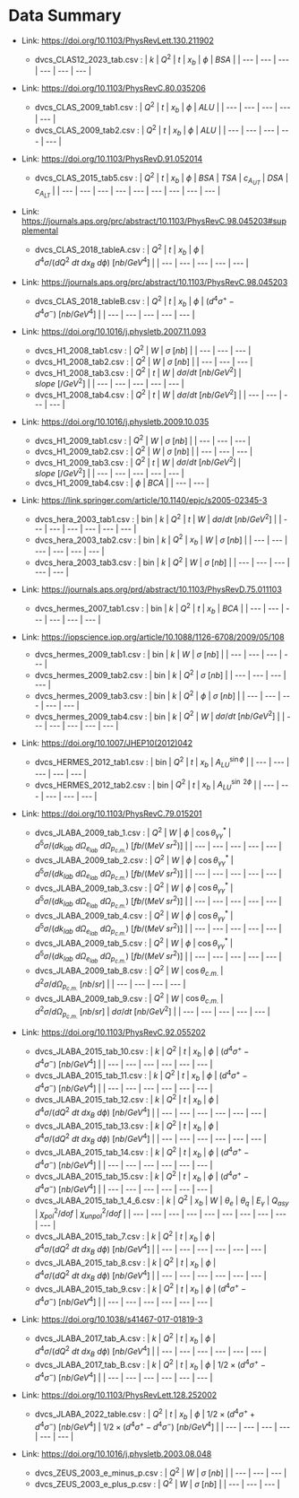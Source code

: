 # Data Summary

- Link: https://doi.org/10.1103/PhysRevLett.130.211902
  - dvcs_CLAS12_2023_tab.csv :
    | ${k}$ | $Q^{2}$ | ${t}$ | $x_{b}$ | $\phi$ | ${BSA}$ |
    | --- | --- | --- | --- | --- | --- |

- Link: https://doi.org/10.1103/PhysRevC.80.035206
  - dvcs_CLAS_2009_tab1.csv :
    | $Q^{2}$ | ${t}$ | $x_{b}$ | $\phi$ | ${ALU}$ |
    | --- | --- | --- | --- | --- |
  - dvcs_CLAS_2009_tab2.csv :
    | $Q^{2}$ | ${t}$ | $x_{b}$ | $\phi$ | ${ALU}$ |
    | --- | --- | --- | --- | --- |

- Link: https://doi.org/10.1103/PhysRevD.91.052014
  - dvcs_CLAS_2015_tab5.csv :
    | $Q^{2}$ | ${t}$ | $x_{b}$ | $\phi$ | ${BSA}$ | ${TSA}$ | $c_{A_{UT}}$ | ${DSA}$ | $c_{A_{LT}}$ |
    | --- | --- | --- | --- | --- | --- | --- | --- | --- |

- Link: https://journals.aps.org/prc/abstract/10.1103/PhysRevC.98.045203#supplemental
  - dvcs_CLAS_2018_tableA.csv :
    | $Q^{2}$ | ${t}$ | $x_{b}$ | $\phi$ | $d^{4}\sigma/(dQ^{2}\ dt\ dx_{B}\ d\phi)\ [nb/GeV^{4}]$ |
    | --- | --- | --- | --- | --- |

- Link: https://journals.aps.org/prc/abstract/10.1103/PhysRevC.98.045203
  - dvcs_CLAS_2018_tableB.csv :
    | $Q^{2}$ | ${t}$ | $x_{b}$ | $\phi$ | $(d^{4}\sigma^{+}-d^{4}\sigma^{-})\ [nb/GeV^{4}]$ |
    | --- | --- | --- | --- | --- |

- Link: https://doi.org/10.1016/j.physletb.2007.11.093
  - dvcs_H1_2008_tab1.csv :
    | $Q^{2}$ | $W$ | $\sigma\  [nb]$ |
    | --- | --- | --- |
  - dvcs_H1_2008_tab2.csv :
    | $Q^{2}$ | $W$ | $\sigma\  [nb]$ |
    | --- | --- | --- |
  - dvcs_H1_2008_tab3.csv :
    | $Q^{2}$ | ${t}$ | $W$ | $d\sigma/dt\  [nb/GeV^{2}]$ | $slope\ [/GeV^{2}]$ |
    | --- | --- | --- | --- | --- |
  - dvcs_H1_2008_tab4.csv :
    | $Q^{2}$ | ${t}$ | $W$ | $d\sigma/dt\  [nb/GeV^{2}]$ |
    | --- | --- | --- | --- |

- Link: https://doi.org/10.1016/j.physletb.2009.10.035
  - dvcs_H1_2009_tab1.csv :
    | $Q^{2}$ | $W$ | $\sigma\  [nb]$ |
    | --- | --- | --- |
  - dvcs_H1_2009_tab2.csv :
    | $Q^{2}$ | $W$ | $\sigma\  [nb]$ |
    | --- | --- | --- |
  - dvcs_H1_2009_tab3.csv :
    | $Q^{2}$ | ${t}$ | $W$ | $d\sigma/dt\  [nb/GeV^{2}]$ | $slope\ [/GeV^{2}]$ |
    | --- | --- | --- | --- | --- |
  - dvcs_H1_2009_tab4.csv :
    | $\phi$ | ${BCA}$ |
    | --- | --- |

- Link: https://link.springer.com/article/10.1140/epjc/s2005-02345-3
  - dvcs_hera_2003_tab1.csv :
    | bin | ${k}$ | $Q^{2}$ | ${t}$ | $W$ | $d\sigma/dt\  [nb/GeV^{2}]$ |
    | --- | --- | --- | --- | --- | --- |
  - dvcs_hera_2003_tab2.csv :
    | bin | ${k}$ | $Q^{2}$ | $x_{b}$ | $W$ | $\sigma\  [nb]$ |
    | --- | --- | --- | --- | --- | --- |
  - dvcs_hera_2003_tab3.csv :
    | bin | ${k}$ | $Q^{2}$ | $W$ | $\sigma\  [nb]$ |
    | --- | --- | --- | --- | --- |

- Link: https://journals.aps.org/prd/abstract/10.1103/PhysRevD.75.011103
  - dvcs_hermes_2007_tab1.csv :
    | bin | ${k}$ | $Q^{2}$ | ${t}$ | $x_{b}$ | ${BCA}$ |
    | --- | --- | --- | --- | --- | --- |

- Link: https://iopscience.iop.org/article/10.1088/1126-6708/2009/05/108
  - dvcs_hermes_2009_tab1.csv :
    | bin | ${k}$ | $W$ | $\sigma\  [nb]$ |
    | --- | --- | --- | --- |
  - dvcs_hermes_2009_tab2.csv :
    | bin | ${k}$ | $Q^{2}$ | $\sigma\  [nb]$ |
    | --- | --- | --- | --- |
  - dvcs_hermes_2009_tab3.csv :
    | bin | ${k}$ | $Q^{2}$ | $\phi$ | $\sigma\  [nb]$ |
    | --- | --- | --- | --- | --- |
  - dvcs_hermes_2009_tab4.csv :
    | bin | ${k}$ | $Q^{2}$ | $W$ | $d\sigma/dt\  [nb/GeV^{2}]$ |
    | --- | --- | --- | --- | --- |

- Link: https://doi.org/10.1007/JHEP10(2012)042
  - dvcs_HERMES_2012_tab1.csv :
    | bin | $Q^{2}$ | ${t}$ | $x_{b}$ | $A_{LU}^{\sin\phi}$ |
    | --- | --- | --- | --- | --- |
  - dvcs_HERMES_2012_tab2.csv :
    | bin | $Q^{2}$ | ${t}$ | $x_{b}$ | $A_{LU}^{\sin\ 2\phi}$ |
    | --- | --- | --- | --- | --- |

- Link: https://doi.org/10.1103/PhysRevC.79.015201
  - dvcs_JLABA_2009_tab_1.csv :
    | $Q^{2}$ | $W$ | $\phi$ | $\cos\theta^{*}_{\gamma\gamma}$ | $d^{5}\sigma/(dk_{lab}\ d\Omega_{e_{lab}}\ d\Omega_{p_{c.m.}})\ [fb/(MeV\ sr^{2})]$ |
    | --- | --- | --- | --- | --- |
  - dvcs_JLABA_2009_tab_2.csv :
    | $Q^{2}$ | $W$ | $\phi$ | $\cos\theta^{*}_{\gamma\gamma}$ | $d^{5}\sigma/(dk_{lab}\ d\Omega_{e_{lab}}\ d\Omega_{p_{c.m.}})\ [fb/(MeV\ sr^{2})]$ |
    | --- | --- | --- | --- | --- |
  - dvcs_JLABA_2009_tab_3.csv :
    | $Q^{2}$ | $W$ | $\phi$ | $\cos\theta^{*}_{\gamma\gamma}$ | $d^{5}\sigma/(dk_{lab}\ d\Omega_{e_{lab}}\ d\Omega_{p_{c.m.}})\ [fb/(MeV\ sr^{2})]$ |
    | --- | --- | --- | --- | --- |
  - dvcs_JLABA_2009_tab_4.csv :
    | $Q^{2}$ | $W$ | $\phi$ | $\cos\theta^{*}_{\gamma\gamma}$ | $d^{5}\sigma/(dk_{lab}\ d\Omega_{e_{lab}}\ d\Omega_{p_{c.m.}})\ [fb/(MeV\ sr^{2})]$ |
    | --- | --- | --- | --- | --- |
  - dvcs_JLABA_2009_tab_5.csv :
    | $Q^{2}$ | $W$ | $\phi$ | $\cos\theta^{*}_{\gamma\gamma}$ | $d^{5}\sigma/(dk_{lab}\ d\Omega_{e_{lab}}\ d\Omega_{p_{c.m.}})\ [fb/(MeV\ sr^{2})]$ |
    | --- | --- | --- | --- | --- |
  - dvcs_JLABA_2009_tab_8.csv :
    | $Q^{2}$ | $W$ | $\cos\theta_{c.m.}$ | $d^{2}\sigma/d\Omega_{p_{c.m.}}\  [nb/sr]$ |
    | --- | --- | --- | --- |
  - dvcs_JLABA_2009_tab_9.csv :
    | $Q^{2}$ | $W$ | $\cos\theta_{c.m.}$ | $d^{2}\sigma/d\Omega_{p_{c.m.}}\  [nb/sr]$ | $d\sigma/dt\  [nb/GeV^{2}]$ |
    | --- | --- | --- | --- | --- |

- Link: https://doi.org/10.1103/PhysRevC.92.055202
  - dvcs_JLABA_2015_tab_10.csv :
    | ${k}$ | $Q^{2}$ | ${t}$ | $x_{b}$ | $\phi$ | $(d^{4}\sigma^{+}-d^{4}\sigma^{-})\ [nb/GeV^{4}]$ |
    | --- | --- | --- | --- | --- | --- |
  - dvcs_JLABA_2015_tab_11.csv :
    | ${k}$ | $Q^{2}$ | ${t}$ | $x_{b}$ | $\phi$ | $(d^{4}\sigma^{+}-d^{4}\sigma^{-})\ [nb/GeV^{4}]$ |
    | --- | --- | --- | --- | --- | --- |
  - dvcs_JLABA_2015_tab_12.csv :
    | ${k}$ | $Q^{2}$ | ${t}$ | $x_{b}$ | $\phi$ | $d^{4}\sigma/(dQ^{2}\ dt\ dx_{B}\ d\phi)\ [nb/GeV^{4}]$ |
    | --- | --- | --- | --- | --- | --- |
  - dvcs_JLABA_2015_tab_13.csv :
    | ${k}$ | $Q^{2}$ | ${t}$ | $x_{b}$ | $\phi$ | $d^{4}\sigma/(dQ^{2}\ dt\ dx_{B}\ d\phi)\ [nb/GeV^{4}]$ |
    | --- | --- | --- | --- | --- | --- |
  - dvcs_JLABA_2015_tab_14.csv :
    | ${k}$ | $Q^{2}$ | ${t}$ | $x_{b}$ | $\phi$ | $(d^{4}\sigma^{+}-d^{4}\sigma^{-})\ [nb/GeV^{4}]$ |
    | --- | --- | --- | --- | --- | --- |
  - dvcs_JLABA_2015_tab_15.csv :
    | ${k}$ | $Q^{2}$ | ${t}$ | $x_{b}$ | $\phi$ | $(d^{4}\sigma^{+}-d^{4}\sigma^{-})\ [nb/GeV^{4}]$ |
    | --- | --- | --- | --- | --- | --- |
  - dvcs_JLABA_2015_tab_1_4_6.csv :
    | ${k}$ | $Q^{2}$ | $x_{b}$ | $W$ | $\theta_{e}$ | $\theta_{q}$ | $E_{\gamma}$ | $Q_{asy}$ | $\chi^{2}_{pol}/dof$ | $\chi^{2}_{unpol}/dof$ |
    | --- | --- | --- | --- | --- | --- | --- | --- | --- | --- |
  - dvcs_JLABA_2015_tab_7.csv :
    | ${k}$ | $Q^{2}$ | ${t}$ | $x_{b}$ | $\phi$ | $d^{4}\sigma/(dQ^{2}\ dt\ dx_{B}\ d\phi)\ [nb/GeV^{4}]$ |
    | --- | --- | --- | --- | --- | --- |
  - dvcs_JLABA_2015_tab_8.csv :
    | ${k}$ | $Q^{2}$ | ${t}$ | $x_{b}$ | $\phi$ | $d^{4}\sigma/(dQ^{2}\ dt\ dx_{B}\ d\phi)\ [nb/GeV^{4}]$ |
    | --- | --- | --- | --- | --- | --- |
  - dvcs_JLABA_2015_tab_9.csv :
    | ${k}$ | $Q^{2}$ | ${t}$ | $x_{b}$ | $\phi$ | $(d^{4}\sigma^{+}-d^{4}\sigma^{-})\ [nb/GeV^{4}]$ |
    | --- | --- | --- | --- | --- | --- |

- Link: https://doi.org/10.1038/s41467-017-01819-3
  - dvcs_JLABA_2017_tab_A.csv :
    | ${k}$ | $Q^{2}$ | ${t}$ | $x_{b}$ | $\phi$ | $d^{4}\sigma/(dQ^{2}\ dt\ dx_{B}\ d\phi)\ [nb/GeV^{4}]$ |
    | --- | --- | --- | --- | --- | --- |
  - dvcs_JLABA_2017_tab_B.csv :
    | ${k}$ | $Q^{2}$ | ${t}$ | $x_{b}$ | $\phi$ | $1/2\times(d^{4}\sigma^{+}-d^{4}\sigma^{-})\ [nb/GeV^{4}]$ |
    | --- | --- | --- | --- | --- | --- |

- Link: https://doi.org/10.1103/PhysRevLett.128.252002
  - dvcs_JLABA_2022_table.csv :
    | $Q^{2}$ | ${t}$ | $x_{b}$ | $\phi$ | $1/2\times(d^{4}\sigma^{+}+d^{4}\sigma^{-})\ [nb/GeV^{4}]$ | $1/2\times(d^{4}\sigma^{+}-d^{4}\sigma^{-})\ [nb/GeV^{4}]$ |
    | --- | --- | --- | --- | --- | --- |

- Link: https://doi.org/10.1016/j.physletb.2003.08.048
  - dvcs_ZEUS_2003_e_minus_p.csv :
    | $Q^{2}$ | $W$ | $\sigma\  [nb]$ |
    | --- | --- | --- |
  - dvcs_ZEUS_2003_e_plus_p.csv :
    | $Q^{2}$ | $W$ | $\sigma\  [nb]$ |
    | --- | --- | --- |

